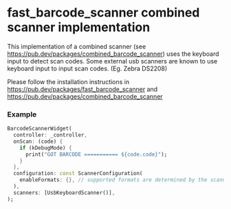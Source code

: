 # fast_barcode_scanner combined scanner implementation

This implementation of a combined scanner (see https://pub.dev/packages/combined_barcode_scanner)
uses the keyboard input to detect scan codes.
Some external usb scanners are known to use keyboard input to input scan codes. (Eg. Zebra DS2208)

Please follow the installation instructions in https://pub.dev/packages/fast_barcode_scanner and https://pub.dev/packages/combined_barcode_scanner

### Example
```dart
BarcodeScannerWidget(
  controller: _controller,
  onScan: (code) {
    if (kDebugMode) {
      print("GOT BARCODE =========== ${code.code}");
    }
  },
  configuration: const ScannerConfiguration(
    enableFormats: {}, // supported formats are determined by the scanner itself
  ),
  scanners: [UsbKeyboardScanner()],
);
```